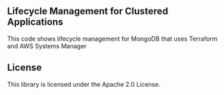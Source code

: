 ## Lifecycle Management for Clustered Applications

This code shows lifecycle management for MongoDB that uses Terraform and AWS Systems Manager

## License

This library is licensed under the Apache 2.0 License. 
